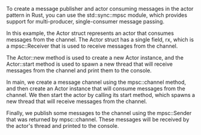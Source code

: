To create a message publisher and actor consuming messages in the actor pattern in Rust, you can use the std::sync::mpsc module, which provides support for multi-producer, single-consumer message passing.

In this example, the Actor struct represents an actor that consumes messages from the channel. The Actor struct has a single field, rx, which is a mpsc::Receiver that is used to receive messages from the channel.

The Actor::new method is used to create a new Actor instance, and the Actor::start method is used to spawn a new thread that will receive messages from the channel and print them to the console.

In main, we create a message channel using the mpsc::channel method, and then create an Actor instance that will consume messages from the channel. We then start the actor by calling its start method, which spawns a new thread that will receive messages from the channel.

Finally, we publish some messages to the channel using the mpsc::Sender that was returned by mpsc::channel. These messages will be received by the actor's thread and printed to the console.
